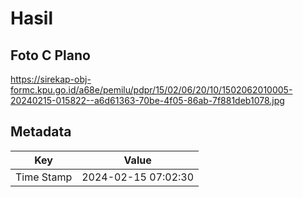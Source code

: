 # Hasil

## Foto C Plano

https://sirekap-obj-formc.kpu.go.id/a68e/pemilu/pdpr/15/02/06/20/10/1502062010005-20240215-015822--a6d61363-70be-4f05-86ab-7f881deb1078.jpg


## Metadata

| Key        | Value               |
| ---------- | ------------------- |
| Time Stamp | 2024-02-15 07:02:30 |



